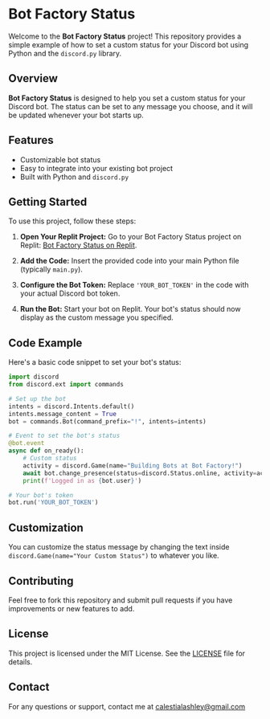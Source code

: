 # Bot Factory Status

Welcome to the **Bot Factory Status** project! This repository provides a simple example of how to set a custom status for your Discord bot using Python and the `discord.py` library. 

## Overview

**Bot Factory Status** is designed to help you set a custom status for your Discord bot. The status can be set to any message you choose, and it will be updated whenever your bot starts up.

## Features

- Customizable bot status
- Easy to integrate into your existing bot project
- Built with Python and `discord.py`

## Getting Started

To use this project, follow these steps:

1. **Open Your Replit Project:**
   Go to your Bot Factory Status project on Replit: [Bot Factory Status on Replit](https://replit.com/@calestialashley/Bot-Factory-Status?s=app).

2. **Add the Code:**
   Insert the provided code into your main Python file (typically `main.py`).

3. **Configure the Bot Token:**
   Replace `'YOUR_BOT_TOKEN'` in the code with your actual Discord bot token.

4. **Run the Bot:**
   Start your bot on Replit. Your bot's status should now display as the custom message you specified.

## Code Example

Here's a basic code snippet to set your bot's status:

```python
import discord
from discord.ext import commands

# Set up the bot
intents = discord.Intents.default()
intents.message_content = True
bot = commands.Bot(command_prefix="!", intents=intents)

# Event to set the bot's status
@bot.event
async def on_ready():
    # Custom status
    activity = discord.Game(name="Building Bots at Bot Factory!")
    await bot.change_presence(status=discord.Status.online, activity=activity)
    print(f'Logged in as {bot.user}')

# Your bot's token
bot.run('YOUR_BOT_TOKEN')
```

## Customization

You can customize the status message by changing the text inside `discord.Game(name="Your Custom Status")` to whatever you like.

## Contributing

Feel free to fork this repository and submit pull requests if you have improvements or new features to add.

## License

This project is licensed under the MIT License. See the [LICENSE](LICENSE) file for details.

## Contact

For any questions or support, contact me at calestialashley@gmail.com
